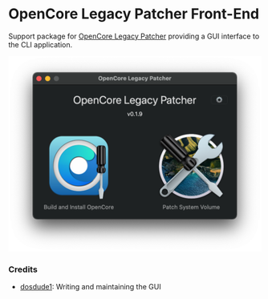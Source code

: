 # OpenCore Legacy Patcher Front-End

Support package for [OpenCore Legacy Patcher](https://github.com/dortania/OpenCore-Legacy-Patcher) providing a GUI interface to the CLI application. 

<img src="images/main-menu.png" alt="OpenCore Patcher Logo" width="512" />

### Credits

* [dosdude1](https://github.com/dosdude1): Writing and maintaining the GUI
